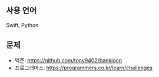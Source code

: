 

## 사용 언어
Swift, Python

## 문제
- 백준: https://github.com/tony9402/baekjoon
- 프로그래머스: https://programmers.co.kr/learn/challenges
